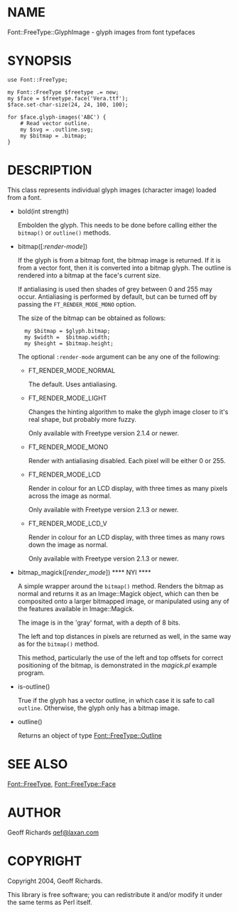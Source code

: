 # NAME

Font::FreeType::GlyphImage - glyph images from font typefaces

# SYNOPSIS

    use Font::FreeType;

    my Font::FreeType $freetype .= new;
    my $face = $freetype.face('Vera.ttf');
    $face.set-char-size(24, 24, 100, 100);

    for $face.glyph-images('ABC') {
        # Read vector outline.
        my $svg = .outline.svg;
        my $bitmap = .bitmap;
    }

# DESCRIPTION

This class represents individual glyph images (character image) loaded from
a font.

- bold(int strength)

    Embolden the glyph. This needs to be done before calling either the
    `bitmap()` or `outline()` methods.

- bitmap(\[_:render-mode_\])

    If the glyph is from a bitmap font, the bitmap image is returned.  If
    it is from a vector font, then it is converted into a bitmap glyph. The
    outline is rendered into a bitmap at the face's current size.

    If antialiasing is used then shades of grey between 0 and 255 may occur.
    Antialiasing is performed by default, but can be turned off by passing
    the `FT_RENDER_MODE_MONO` option.

    The size of the bitmap can be obtained as follows:

        my $bitmap = $glyph.bitmap;
        my $width =  $bitmap.width;
        my $height = $bitmap.height;

    The optional `:render-mode` argument can be any one of the following:

    - FT\_RENDER\_MODE\_NORMAL

        The default.  Uses antialiasing.

    - FT\_RENDER\_MODE\_LIGHT

        Changes the hinting algorithm to make the glyph image closer to it's
        real shape, but probably more fuzzy.

        Only available with Freetype version 2.1.4 or newer.

    - FT\_RENDER\_MODE\_MONO

        Render with antialiasing disabled.  Each pixel will be either 0 or 255.

    - FT\_RENDER\_MODE\_LCD

        Render in colour for an LCD display, with three times as many pixels
        across the image as normal.

        Only available with Freetype version 2.1.3 or newer.

    - FT\_RENDER\_MODE\_LCD\_V

        Render in colour for an LCD display, with three times as many rows
        down the image as normal.

        Only available with Freetype version 2.1.3 or newer.

- bitmap\_magick(\[_render\_mode_\])   \*\*\*\* NYI \*\*\*\*

    A simple wrapper around the `bitmap()` method.  Renders the bitmap as
    normal and returns it as an Image::Magick object,
    which can then be composited onto a larger bitmapped image, or manipulated
    using any of the features available in Image::Magick.

    The image is in the 'gray' format, with a depth of 8 bits.

    The left and top distances in pixels are returned as well, in the
    same way as for the `bitmap()` method.

    This method, particularly the use of the left and top offsets for
    correct positioning of the bitmap, is demonstrated in the
    _magick.pl_ example program.

- is-outline()

    True if the glyph has a vector outline, in which case it is safe to
    call `outline`. Otherwise, the glyph only has a bitmap image.

- outline()

    Returns an object of type [Font::FreeType::Outline](Outline.md)

# SEE ALSO

[Font::FreeType](../../../README.md),
[Font::FreeType::Face](Face.md)

# AUTHOR

Geoff Richards <qef@laxan.com>

# COPYRIGHT

Copyright 2004, Geoff Richards.

This library is free software; you can redistribute it and/or
modify it under the same terms as Perl itself.
